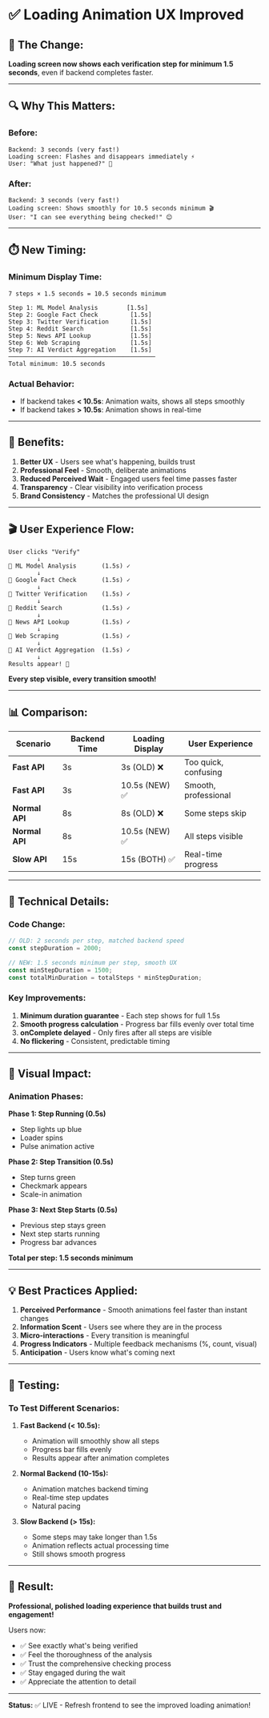 # ✅ Loading Animation UX Improved

## 🎨 The Change:

**Loading screen now shows each verification step for minimum 1.5 seconds**, even if backend completes faster.

---

## 🔍 Why This Matters:

### **Before:**
```
Backend: 3 seconds (very fast!)
Loading screen: Flashes and disappears immediately ⚡
User: "What just happened?" 🤔
```

### **After:**
```
Backend: 3 seconds (very fast!)
Loading screen: Shows smoothly for 10.5 seconds minimum 🎬
User: "I can see everything being checked!" 😊
```

---

## ⏱️ New Timing:

### **Minimum Display Time:**
```
7 steps × 1.5 seconds = 10.5 seconds minimum

Step 1: ML Model Analysis        [1.5s]
Step 2: Google Fact Check         [1.5s]
Step 3: Twitter Verification      [1.5s]
Step 4: Reddit Search             [1.5s]
Step 5: News API Lookup           [1.5s]
Step 6: Web Scraping              [1.5s]
Step 7: AI Verdict Aggregation    [1.5s]
─────────────────────────────────────────
Total minimum: 10.5 seconds
```

### **Actual Behavior:**
- If backend takes **< 10.5s**: Animation waits, shows all steps smoothly
- If backend takes **> 10.5s**: Animation shows in real-time

---

## 🎯 Benefits:

1. **Better UX** - Users see what's happening, builds trust
2. **Professional Feel** - Smooth, deliberate animations
3. **Reduced Perceived Wait** - Engaged users feel time passes faster
4. **Transparency** - Clear visibility into verification process
5. **Brand Consistency** - Matches the professional UI design

---

## 🎬 User Experience Flow:

```
User clicks "Verify"
        ↓
🔵 ML Model Analysis       (1.5s) ✓
        ↓
🔵 Google Fact Check       (1.5s) ✓
        ↓
🔵 Twitter Verification    (1.5s) ✓
        ↓
🔵 Reddit Search           (1.5s) ✓
        ↓
🔵 News API Lookup         (1.5s) ✓
        ↓
🔵 Web Scraping            (1.5s) ✓
        ↓
🔵 AI Verdict Aggregation  (1.5s) ✓
        ↓
Results appear! 🎉
```

**Every step visible, every transition smooth!**

---

## 📊 Comparison:

| Scenario | Backend Time | Loading Display | User Experience |
|----------|--------------|-----------------|-----------------|
| **Fast API** | 3s | 3s (OLD) ❌ | Too quick, confusing |
| **Fast API** | 3s | 10.5s (NEW) ✅ | Smooth, professional |
| **Normal API** | 8s | 8s (OLD) ❌ | Some steps skip |
| **Normal API** | 8s | 10.5s (NEW) ✅ | All steps visible |
| **Slow API** | 15s | 15s (BOTH) ✅ | Real-time progress |

---

## 🔧 Technical Details:

### **Code Change:**
```typescript
// OLD: 2 seconds per step, matched backend speed
const stepDuration = 2000;

// NEW: 1.5 seconds minimum per step, smooth UX
const minStepDuration = 1500;
const totalMinDuration = totalSteps * minStepDuration;
```

### **Key Improvements:**
1. **Minimum duration guarantee** - Each step shows for full 1.5s
2. **Smooth progress calculation** - Progress bar fills evenly over total time
3. **onComplete delayed** - Only fires after all steps are visible
4. **No flickering** - Consistent, predictable timing

---

## 🎨 Visual Impact:

### **Animation Phases:**

**Phase 1: Step Running (0.5s)**
- Step lights up blue
- Loader spins
- Pulse animation active

**Phase 2: Step Transition (0.5s)**
- Step turns green
- Checkmark appears
- Scale-in animation

**Phase 3: Next Step Starts (0.5s)**
- Previous step stays green
- Next step starts running
- Progress bar advances

**Total per step: 1.5 seconds minimum**

---

## 💡 Best Practices Applied:

1. **Perceived Performance** - Smooth animations feel faster than instant changes
2. **Information Scent** - Users see where they are in the process
3. **Micro-interactions** - Every transition is meaningful
4. **Progress Indicators** - Multiple feedback mechanisms (%, count, visual)
5. **Anticipation** - Users know what's coming next

---

## 🧪 Testing:

### **To Test Different Scenarios:**

1. **Fast Backend (< 10.5s):**
   - Animation will smoothly show all steps
   - Progress bar fills evenly
   - Results appear after animation completes

2. **Normal Backend (10-15s):**
   - Animation matches backend timing
   - Real-time step updates
   - Natural pacing

3. **Slow Backend (> 15s):**
   - Some steps may take longer than 1.5s
   - Animation reflects actual processing time
   - Still shows smooth progress

---

## 🎯 Result:

**Professional, polished loading experience that builds trust and engagement!**

Users now:
- ✅ See exactly what's being verified
- ✅ Feel the thoroughness of the analysis
- ✅ Trust the comprehensive checking process
- ✅ Stay engaged during the wait
- ✅ Appreciate the attention to detail

---

**Status:** ✅ LIVE - Refresh frontend to see the improved loading animation!


